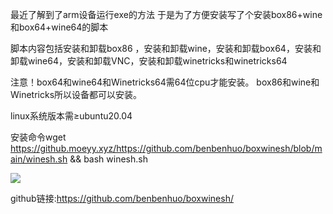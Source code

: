 最近了解到了arm设备运行exe的方法
于是为了方便安装写了个安装box86+wine和box64+wine64的脚本

脚本内容包括安装和卸载box86 ，安装和卸载wine，安装和卸载box64，安装和卸载wine64，安装和卸载VNC，安装和卸载winetricks和winetricks64

注意！box64和wine64和Winetricks64需64位cpu才能安装。
box86和wine和Winetricks所以设备都可以安装。

linux系统版本需≥ubuntu20.04

安装命令wget https://github.moeyy.xyz/https://github.com/benbenhuo/boxwinesh/blob/main/winesh.sh && bash winesh.sh

![](https://raw.histb.eu.org/histb/pic/master/2024/06/01/85599176.jpg)

github链接:https://github.com/benbenhuo/boxwinesh/
